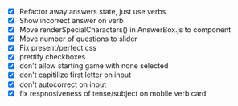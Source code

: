 - [x] Refactor away answers state, just use verbs
- [x] Show incorrect answer on verb
- [x] Move renderSpecialCharacters() in AnswerBox.js to component
- [x] Move number of questions to slider
- [x] Fix present/perfect css
- [x] prettify checkboxes
- [x] don't allow starting game with none selected
- [x] don't capitilize first letter on input
- [x] don't autocorrect on input
- [x] fix respnosiveness of tense/subject on mobile verb card
